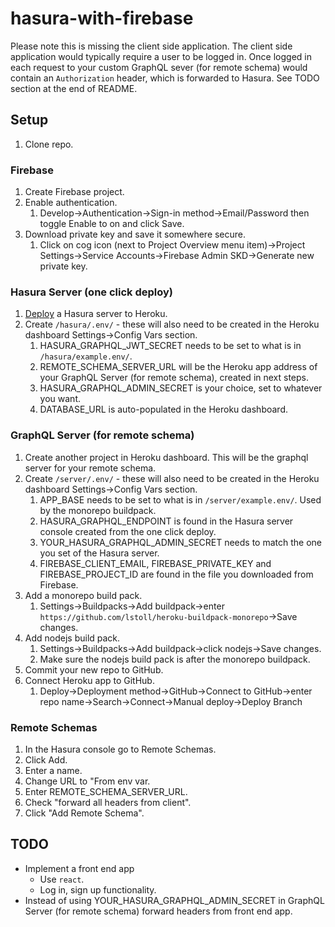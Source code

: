 # hasura-with-firebase

Please note this is missing the client side application. The client side application would typically require a user to be logged in. Once logged in each request to your custom GraphQL sever (for remote schema) would contain an `Authorization` header, which is forwarded to Hasura. See TODO section at the end of README.

## Setup

1. Clone repo.

### Firebase

1. Create Firebase project.
2. Enable authentication.
   1. Develop->Authentication->Sign-in method->Email/Password then toggle Enable to on and click Save.
3. Download private key and save it somewhere secure.
   1. Click on cog icon (next to Project Overview menu item)->Project Settings->Service Accounts->Firebase Admin SKD->Generate new private key.

### Hasura Server (one click deploy)

1. [Deploy](https://docs.hasura.io/1.0/graphql/manual/getting-started/heroku-simple.html) a Hasura server to Heroku.   
2. Create `/hasura/.env/` - these will also need to be created in the Heroku dashboard Settings->Config Vars section.
   1. HASURA_GRAPHQL_JWT_SECRET needs to be set to what is in `/hasura/example.env/`.
   2. REMOTE_SCHEMA_SERVER_URL will be the Heroku app address of your GraphQL Server (for remote schema), created in next steps.
   3. HASURA_GRAPHQL_ADMIN_SECRET is your choice, set to whatever you want.
   4. DATABASE_URL is auto-populated in the Heroku dashboard.

### GraphQL Server (for remote schema)

1. Create another project in Heroku dashboard. This will be the graphql server for your remote schema.
2. Create `/server/.env/` - these will also need to be created in the Heroku dashboard Settings->Config Vars section.
   1. APP_BASE needs to be set to what is in `/server/example.env/`. Used by the monorepo buildpack.
   2. HASURA_GRAPHQL_ENDPOINT is found in the Hasura server console created from the one click deploy.
   3. YOUR_HASURA_GRAPHQL_ADMIN_SECRET needs to match the one you set of the Hasura server.
   5. FIREBASE_CLIENT_EMAIL, FIREBASE_PRIVATE_KEY and FIREBASE_PROJECT_ID are found in the file you downloaded from Firebase.
3. Add a monorepo build pack.
   1. Settings->Buildpacks->Add buildpack->enter `https://github.com/lstoll/heroku-buildpack-monorepo`->Save changes.
4. Add nodejs build pack.
   1. Settings->Buildpacks->Add buildpack->click nodejs->Save changes.
   2. Make sure the nodejs build pack is after the monorepo buildpack.
5. Commit your new repo to GitHub.
6. Connect Heroku app to GitHub.
   1. Deploy->Deployment method->GitHub->Connect to GitHub->enter repo name->Search->Connect->Manual deploy->Deploy Branch

### Remote Schemas

1. In the Hasura console go to Remote Schemas.
2. Click Add.
3. Enter a name.
4. Change URL to "From env var.
5. Enter REMOTE_SCHEMA_SERVER_URL. 
6. Check "forward all headers from client".
7. Click "Add Remote Schema".

## TODO

- Implement a front end app
  - Use `react`.
  - Log in, sign up functionality.
- Instead of using YOUR_HASURA_GRAPHQL_ADMIN_SECRET in GraphQL Server (for remote schema) forward headers from front end app.
